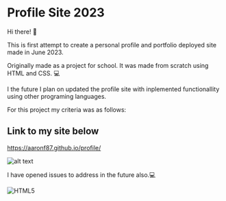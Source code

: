 # Profile Site 2023

Hi there! 👋


This is first attempt to create a personal profile and portfolio deployed site made in June 2023.

Originally made as a project for school.  It was made from scratch using HTML and CSS. 💻


I the future I plan on updated the profile site with inplemented functionallity using other programing languages.

For this project my criteria was as follows:

## Link to my site below

https://aaronf87.github.io/profile/


![alt text](<img width="1175" alt="Screenshot 2023-09-17 at 11 01 44 PM" src="https://github.com/Aaronf87/profile/assets/97806359/bd174aec-fd92-4b4a-adee-0aea7ae3e665">)

I have opened issues to address in the future also.💻


![HTML5](https://img.shields.io/badge/html5-%23E34F26.svg?style=for-the-badge&logo=html5&logoColor=white)
